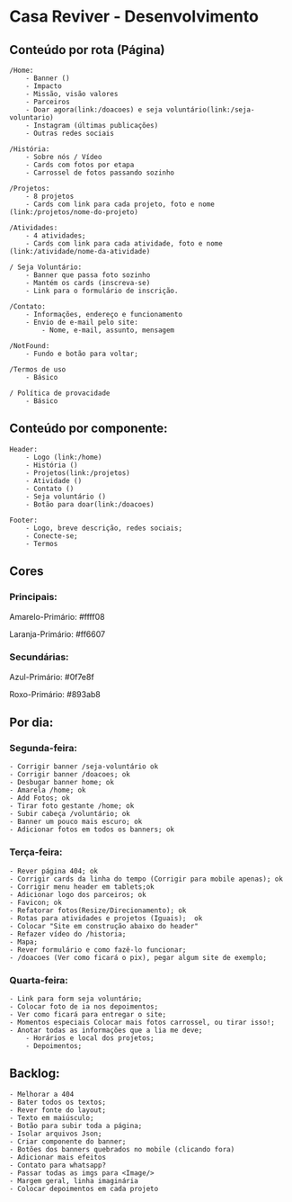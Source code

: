 # Casa Reviver - Desenvolvimento

## Conteúdo por rota (Página)

    /Home:
        - Banner ()
        - Impacto
        - Missão, visão valores
        - Parceiros
        - Doar agora(link:/doacoes) e seja voluntário(link:/seja-voluntario)
        - Instagram (últimas publicações)
        - Outras redes sociais

    /História:
        - Sobre nós / Vídeo
        - Cards com fotos por etapa
        - Carrossel de fotos passando sozinho

    /Projetos:
        - 8 projetos
        - Cards com link para cada projeto, foto e nome (link:/projetos/nome-do-projeto)

    /Atividades:
        - 4 atividades;
        - Cards com link para cada atividade, foto e nome (link:/atividade/nome-da-atividade)

    / Seja Voluntário:
        - Banner que passa foto sozinho
        - Mantém os cards (inscreva-se)
        - Link para o formulário de inscrição.

    /Contato:
        - Informações, endereço e funcionamento
        - Envio de e-mail pelo site:
            - Nome, e-mail, assunto, mensagem

    /NotFound:
        - Fundo e botão para voltar;

    /Termos de uso
        - Básico

    / Política de provacidade
        - Básico

## Conteúdo por componente:

    Header:
        - Logo (link:/home)
        - História ()
        - Projetos(link:/projetos)
        - Atividade ()
        - Contato ()
        - Seja voluntário ()
        - Botão para doar(link:/doacoes)

    Footer:
        - Logo, breve descrição, redes sociais;
        - Conecte-se;
        - Termos

## Cores

### Principais:

Amarelo-Primário: #ffff08

Laranja-Primário: #ff6607

### Secundárias:

Azul-Primário: #0f7e8f

Roxo-Primário: #893ab8

## Por dia:

### Segunda-feira:

    - Corrigir banner /seja-voluntário ok
    - Corrigir banner /doacoes; ok
    - Desbugar banner home; ok
    - Amarela /home; ok
    - Add Fotos; ok
    - Tirar foto gestante /home; ok
    - Subir cabeça /voluntário; ok
    - Banner um pouco mais escuro; ok
    - Adicionar fotos em todos os banners; ok

### Terça-feira:
    - Rever página 404; ok
    - Corrigir cards da linha do tempo (Corrigir para mobile apenas); ok
    - Corrigir menu header em tablets;ok
    - Adicionar logo dos parceiros; ok
    - Favicon; ok
    - Refatorar fotos(Resize/Direcionamento); ok
    - Rotas para atividades e projetos (Iguais);  ok
    - Colocar "Site em construção abaixo do header"
    - Refazer vídeo do /historia;
    - Mapa;
    - Rever formulário e como fazê-lo funcionar;
    - /doacoes (Ver como ficará o pix), pegar algum site de exemplo;

### Quarta-feira:

    - Link para form seja voluntário;
    - Colocar foto de ia nos depoimentos;
    - Ver como ficará para entregar o site;
    - Momentos especiais Colocar mais fotos carrossel, ou tirar isso!;
    - Anotar todas as informações que a lia me deve;
        - Horários e local dos projetos;
        - Depoimentos;

## Backlog:
    - Melhorar a 404
    - Bater todos os textos;
    - Rever fonte do layout;
    - Texto em maiúsculo;
    - Botão para subir toda a página;
    - Isolar arquivos Json;
    - Criar componente do banner;
    - Botões dos banners quebrados no mobile (clicando fora)
    - Adicionar mais efeitos
    - Contato para whatsapp?
    - Passar todas as imgs para <Image/>
    - Margem geral, linha imaginária
    - Colocar depoimentos em cada projeto

